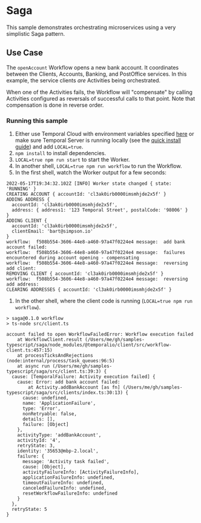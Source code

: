 # Saga

This sample demonstrates orchestrating microservices using a very simplistic Saga pattern.

## Use Case

The `openAccount` Workflow opens a new bank account. It coordinates between the Clients, Accounts, Banking, and
PostOffice services. In this example, the service clients _are_ Activities being orchestrated.

When one of the Activities fails, the Workflow will "compensate" by calling Activities configured
as reversals of successful calls to that point. Note that compensation is done in reverse order.

### Running this sample

1. Either use Temporal Cloud with environment variables specified [here](https://docs.temporal.io/docs/typescript/security/#connecting-to-temporal-cloud-with-mtls) or make sure Temporal Server is running locally (see the [quick install guide](https://docs.temporal.io/docs/server/quick-install/)) and add `LOCAL=true`.
1. `npm install` to install dependencies.
1. `LOCAL=true npm run start` to start the Worker.
1. In another shell, `LOCAL=true npm run workflow` to run the Workflow.
1. In the first shell, watch the Worker output for a few seconds:

```
2022-05-17T19:34:32.102Z [INFO] Worker state changed { state: 'RUNNING' }
CREATING ACCOUNT { accountId: 'cl3ak0irb0000imsmhjde2x5f' }
ADDING ADDRESS {
  accountId: 'cl3ak0irb0000imsmhjde2x5f',
  address: { address1: '123 Temporal Street', postalCode: '98006' }
}
ADDING CLIENT {
  accountId: 'cl3ak0irb0000imsmhjde2x5f',
  clientEmail: 'bart@simpson.io'
}
workflow:  f508b554-3606-44e8-a460-97a47f0224e4 message:  add bank account failed:
workflow:  f508b554-3606-44e8-a460-97a47f0224e4 message:  failures encountered during account opening - compensating
workflow:  f508b554-3606-44e8-a460-97a47f0224e4 message:  reversing add client:
REMOVING CLIENT { accountId: 'cl3ak0irb0000imsmhjde2x5f' }
workflow:  f508b554-3606-44e8-a460-97a47f0224e4 message:  reversing add address:
CLEARING ADDRESSES { accountId: 'cl3ak0irb0000imsmhjde2x5f' }
```

1. In the other shell, where the client code is running (`LOCAL=true npm run workflow`).

```
> saga@0.1.0 workflow
> ts-node src/client.ts

account failed to open WorkflowFailedError: Workflow execution failed
    at WorkflowClient.result (/Users/me/gh/samples-typescript/saga/node_modules/@temporalio/client/src/workflow-client.ts:457:15)
    at processTicksAndRejections (node:internal/process/task_queues:96:5)
    at async run (/Users/me/gh/samples-typescript/saga/src/client.ts:39:3) {
  cause: [TemporalFailure: Activity execution failed] {
    cause: Error: add bank account failed:
        at Activity.addBankAccount [as fn] (/Users/me/gh/samples-typescript/saga/src/clients/index.ts:30:13) {
      cause: undefined,
      name: 'ApplicationFailure',
      type: 'Error',
      nonRetryable: false,
      details: [],
      failure: [Object]
    },
    activityType: 'addBankAccount',
    activityId: '4',
    retryState: 3,
    identity: '35653@mbp-2.local',
    failure: {
      message: 'Activity task failed',
      cause: [Object],
      activityFailureInfo: [ActivityFailureInfo],
      applicationFailureInfo: undefined,
      timeoutFailureInfo: undefined,
      canceledFailureInfo: undefined,
      resetWorkflowFailureInfo: undefined
    }
  },
  retryState: 5
}
```
